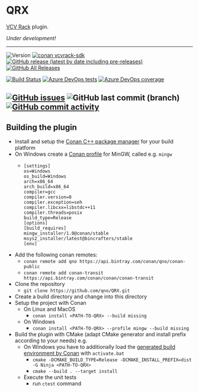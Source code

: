 # QRX
[VCV Rack](https://vcvrack.com) plugin.

*Under development!*

---
![Version](https://img.shields.io/badge/Version-1.dev.0-blue)
[![conan vcvrack-sdk](https://img.shields.io/badge/conan-vcvrack--sdk%2F1.1.6%40vcvrack%2Fstable-blue)](https://bintray.com/qno/conan-public/vcvrack-sdk%3Avcvrack/1.1.6%3Astable)
[![GitHub release (latest by date including pre-releases)](https://img.shields.io/github/v/release/qno/QRX?include_prereleases)](https://github.com/qno/QRX/releases)
[![GitHub All Releases](https://img.shields.io/github/downloads/qno/QRX/total)](https://github.com/qno/QRX/releases)

[![Build Status](https://dev.azure.com/qnohot/qnohot/_apis/build/status/qno.QRX?branchName=feature%2Fcreate_cvwizard)](https://dev.azure.com/qnohot/qnohot/_build/latest?definitionId=28&branchName=feature%2Fcreate_cvwizard)
[![Azure DevOps tests](https://img.shields.io/azure-devops/tests/qnohot/qnohot/28)](https://dev.azure.com/qnohot/qnohot/_test/analytics?definitionId=28&contextType=build)
[![Azure DevOps coverage](https://img.shields.io/azure-devops/coverage/qnohot/qnohot/28)](https://dev.azure.com/qnohot/qnohot/_build/results?buildId=937&view=codecoverage-tab)

[![GitHub issues](https://img.shields.io/github/issues/qno/QRX)](https://github.com/qno/QRX/issues)
![GitHub last commit (branch)](https://img.shields.io/github/last-commit/qno/QRX/feature/create_cvwizard)
[![GitHub commit activity](https://img.shields.io/github/commit-activity/m/qno/QRX)](https://github.com/qno/QRX/graphs/commit-activity)
---

## Building the plugin

* Install and setup the [Conan C++ package manager](https://docs.conan.io/en/latest/installation.html) for your build platform
* On Windows create a [Conan profile](https://docs.conan.io/en/latest/reference/profiles.html) for MinGW, called e.g. `mingw`
  * ```
    [settings]
    os=Windows
    os_build=Windows
    arch=x86_64
    arch_build=x86_64
    compiler=gcc
    compiler.version=8
    compiler.exception=seh
    compiler.libcxx=libstdc++11
    compiler.threads=posix
    build_type=Release
    [options]
    [build_requires]
    mingw_installer/1.0@conan/stable
    msys2_installer/latest@bincrafters/stable
    [env]
    ```
* Add the following conan remotes:
  * `conan remote add qno https://api.bintray.com/conan/qno/conan-public` 
  * `conan remote add conan-transit https://api.bintray.com/conan/conan/conan-transit`
* Clone the repository
  * `git clone https://github.com/qno/QRX.git` 
* Create a build directory and change into this directory
* Setup the project with Conan
  * On Linux and MacOS
    * `conan install <PATH-TO-QRX> --build missing`
  * On Windows
    * `conan install <PATH-TO-QRX> --profile mingw --build missing`
* Build the plugin with CMake (adapt CMake generator and install prefix according to your needs) e.g.
  * On Windows you have to additionally load the [generated build environment by Conan](https://docs.conan.io/en/latest/mastering/virtualenv.html?#virtualenv-generator) with `activate.bat`
    * `cmake -DCMAKE_BUILD_TYPE=Release -DCMAKE_INSTALL_PREFIX=dist -G Ninja <PATH-TO-QRX>`
    * `cmake --build . --target install`
  * Execute the unit tests
    * run `ctest` command
